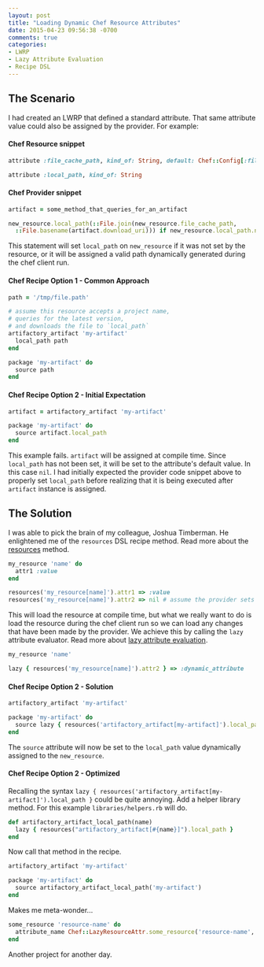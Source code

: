```yaml
---
layout: post
title: "Loading Dynamic Chef Resource Attributes"
date: 2015-04-23 09:56:38 -0700
comments: true
categories:
- LWRP
- Lazy Attribute Evaluation
- Recipe DSL
---
```


## The Scenario
I had created an LWRP that defined a standard attribute. That same attribute value
could also be assigned by the provider. For example:

#### Chef Resource snippet
```ruby
attribute :file_cache_path, kind_of: String, default: Chef::Config[:file_cache_path]

attribute :local_path, kind_of: String
```

#### Chef Provider snippet
```ruby
artifact = some_method_that_queries_for_an_artifact

new_resource.local_path(::File.join(new_resource.file_cache_path,
  ::File.basename(artifact.download_uri))) if new_resource.local_path.nil?
```

This statement will set `local_path` on `new_resource` if it was not set by the resource, or it will be assigned
a valid path dynamically generated during the chef client run.

#### Chef Recipe Option 1 - Common Approach
```ruby
path = '/tmp/file.path'

# assume this resource accepts a project name,
# queries for the latest version,
# and downloads the file to `local_path`
artifactory_artifact 'my-artifact'
  local_path path
end

package 'my-artifact' do
  source path
end
```

#### Chef Recipe Option 2 - Initial Expectation
```ruby
artifact = artifactory_artifact 'my-artifact'

package 'my-artifact' do
  source artifact.local_path
end
```

This example fails.  `artifact` will be assigned at compile time.  Since `local_path` has not been
set, it will be set to the attribute's default value. In this case `nil`.  I had initially expected the provider code
snippet above to properly set `local_path` before realizing that it is being executed after `artifact` instance is
assigned.

## The Solution
I was able to pick the brain of my colleague, Joshua Timberman.  He enlightened me of the `resources` DSL recipe method.
Read more about the [resources](http://docs.chef.io/dsl_recipe.html#resources) method.
```ruby
my_resource 'name' do
  attr1 :value
end

resources('my_resource[name]').attr1 => :value
resources('my_resource[name]').attr2 => nil # assume the provider sets this attribute
```

This will load the resource at compile time, but what we really want to do is load the resource during the chef client
run so we can load any changes that have been made by the provider.  We achieve this by calling the `lazy` attribute
evaluator. Read more about [lazy attribute evaluation](https://docs.chef.io/resources.html#lazy-attribute-evaluation).

```ruby
my_resource 'name'

lazy { resources('my_resource[name]').attr2 } => :dynamic_attribute
```

#### Chef Recipe Option 2 - Solution
```ruby
artifactory_artifact 'my-artifact'

package 'my-artifact' do
  source lazy { resources('artifactory_artifact[my-artifact]').local_path }
end
```

The `source` attribute will now be set to the `local_path` value dynamically assigned to the `new_resource`.

#### Chef Recipe Option 2 - Optimized
Recalling the syntax `lazy { resources('artifactory_artifact[my-artifact]').local_path }` could be quite annoying.
Add a helper library method. For this example `libraries/helpers.rb` will do.

```ruby
def artifactory_artifact_local_path(name)
  lazy { resources("artifactory_artifact[#{name}]").local_path }
end
```

Now call that method in the recipe.
```ruby
artifactory_artifact 'my-artifact'

package 'my-artifact' do
  source artifactory_artifact_local_path('my-artifact')
end
```

Makes me meta-wonder...
```ruby
some_resource 'resource-name' do
  attribute_name Chef::LazyResourceAttr.some_resource('resource-name', :dynamic_attribute)
end
```

Another project for another day.
